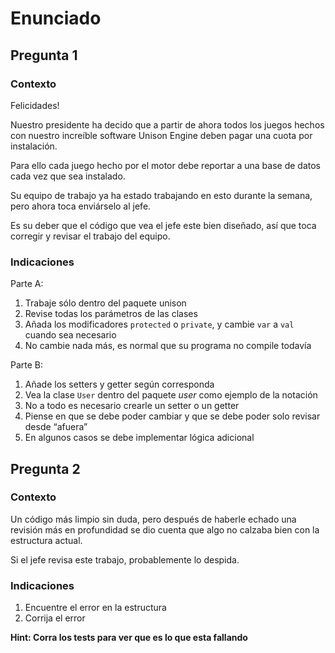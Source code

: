# Enunciado
## Pregunta 1
### Contexto
Felicidades!

Nuestro presidente ha decido que a partir de ahora todos los juegos hechos con nuestro increíble 
software Unison Engine deben pagar una cuota por instalación.

Para ello cada juego hecho por el motor debe reportar a una base de datos cada vez que sea instalado.

Su equipo de trabajo ya ha estado trabajando en esto durante la semana, pero ahora toca enviárselo 
al jefe.

Es su deber que el código que vea el jefe este bien diseñado, así que toca corregir y revisar el 
trabajo del equipo.

### Indicaciones
Parte A:
1. Trabaje sólo dentro del paquete unison
2. Revise todas los parámetros de las clases
3. Añada los modificadores `protected` o `private`, y cambie `var` a `val` cuando sea necesario
4. No cambie nada más, es normal que su programa no compile todavía

Parte B:
1. Añade los setters y getter según corresponda
2. Vea la clase `User` dentro del paquete *user* como ejemplo de la notación
3. No a todo es necesario crearle un setter o un getter
4. Piense en que se debe poder cambiar y que se debe poder solo revisar desde “afuera”
5. En algunos casos se debe implementar lógica adicional

## Pregunta 2
### Contexto
Un código más limpio sin duda, pero después de haberle echado una revisión más en profundidad se 
dio cuenta que algo no calzaba bien con la estructura actual.

Si el jefe revisa este trabajo, probablemente lo despida.


### Indicaciones
1. Encuentre el error en la estructura
2. Corrija el error

**Hint: Corra los tests para ver que es lo que esta fallando**
